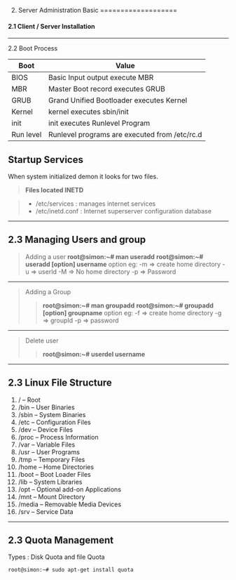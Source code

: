 2. Server Administration Basic
===================

####  2.1 Client / Server Installation

----------

2.2 Boot Process

Boot     | Value
-------- | ---
BIOS | Basic Input output execute MBR
MBR | Master Boot record executes GRUB
GRUB     | Grand Unified Bootloader executes Kernel
Kernel     | kernel executes sbin/init
init     | init executes Runlevel Program
Run level     | Runlevel programs are executed from /etc/rc.d


Startup Services
-------------
When system initialized demon it looks for two files.

> **Files located INETD**

> - /etc/services : manages internet services
> - /etc/inetd.conf : Internet superserver configuration database

----------

2.3 Managing Users and group
-------------

> Adding a user
> **root@simon:~# man useradd**
> **root@simon:~# useradd  [option]  username**
> option eg:
>  -m ⇒ create home directory
> -u ⇒ userId
> -M ⇒ No home directory
> -p ⇒ Password

-------------

> Adding a Group
> > **root@simon:~# man groupadd**
> **root@simon:~# groupadd  [option]  groupname**
> option eg:
>  -f  ⇒ create home directory
> -g ⇒ groupId
> -p  ⇒ password


-------------

> Delete user
> > **root@simon:~# userdel username**


----------

2.3 Linux File Structure
-------------
1. / – Root
2. /bin – User Binaries
3. /sbin – System Binaries
4. /etc – Configuration Files
5. /dev – Device Files
6. /proc – Process Information
7. /var – Variable Files
9. /usr – User Programs
8. /tmp – Temporary Files
10. /home – Home Directories
11. /boot – Boot Loader Files
12. /lib – System Libraries
13. /opt – Optional add-on Applications
14. /mnt – Mount Directory
15. /media – Removable Media Devices
16. /srv – Service Data

----------

2.3 Quota Management
-------------
Types : Disk Quota and file Quota
```
root@simon:~# sudo apt-get install quota
```
```
